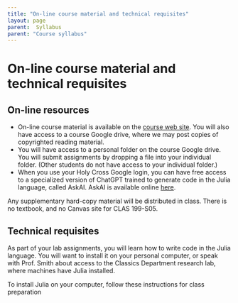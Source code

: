 ```yaml
---
title: "On-line course material and technical requisites"
layout: page
parent:  Syllabus
parent: "Course syllabus"
---
```


# On-line course material and technical requisites



## On-line resources 

- On-line course material is available on the [course web site](https://neelsmith.github.io/papyrus_to_pixels/). You will also have access to a course Google drive, where we may post copies of copyrighted reading material. 
- You will have access to a personal folder on the course Google drive. You will submit assignments by dropping a file into your individual folder. (Other students do not have access to your individual folder.)
- When you use your Holy Cross Google login, you can have free access to a specialized version of ChatGPT trained to generate code in the Julia language, called AskAI. AskAI is available online [here](https://juliahub.com/ui/AskAI). 

Any supplementary hard-copy material will be distributed in class. There is no textbook, and no Canvas site for CLAS 199-S05.



## Technical requisites

As part of your lab assignments, you will learn how to write code in the Julia language. You will want to install it on your personal computer, or speak with Prof. Smith about access to the Classics Department research lab, where machines have Julia installed.

To install Julia on your computer, follow these instructions for class preparation





